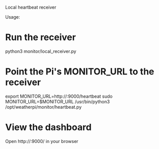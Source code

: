 Local heartbeat receiver

Usage:

# Run the receiver
python3 monitor/local_receiver.py

# Point the Pi's MONITOR_URL to the receiver
export MONITOR_URL=http://<your-mac-ip>:9000/heartbeat
sudo MONITOR_URL=$MONITOR_URL /usr/bin/python3 /opt/weatherpi/monitor/heartbeat.py

# View the dashboard
Open http://<your-mac-ip>:9000/ in your browser
